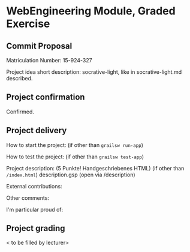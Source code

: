 # WebEngineering Module, Graded Exercise

## Commit Proposal

Matriculation Number: 15-924-327

Project idea short description: socrative-light, like in socrative-light.md described.


## Project confirmation

Confirmed.


## Project delivery <to be filled by student>

How to start the project: (if other than `grailsw run-app`)

How to test the project:  (if other than `grailsw test-app`)

Project description: (5 Punkte! Handgeschriebenes HTML)     (if other than `/index.html`) description.gsp (open via /description)

External contributions:

Other comments: 

I'm particular proud of:


## Project grading 

< to be filled by lecturer>
